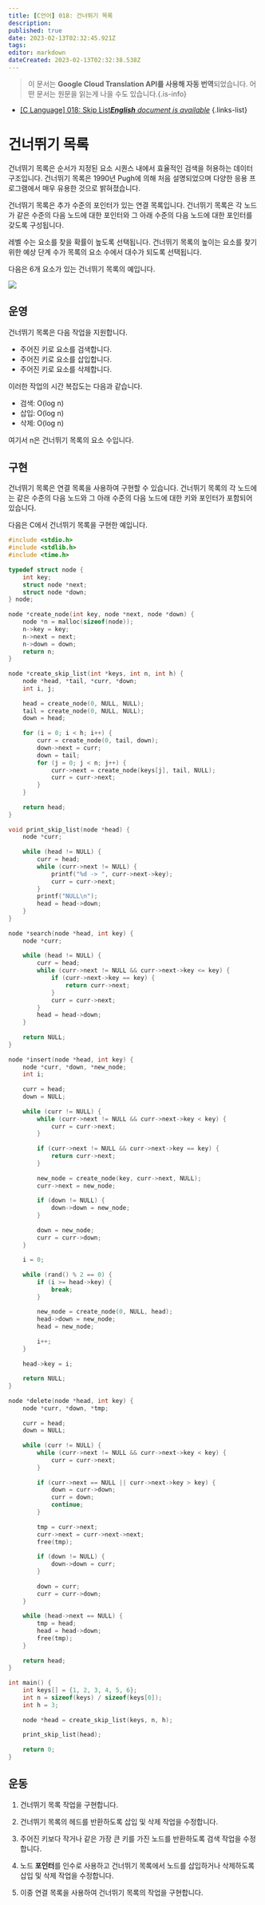```yaml
---
title: [C언어] 018: 건너뛰기 목록
description: 
published: true
date: 2023-02-13T02:32:45.921Z
tags: 
editor: markdown
dateCreated: 2023-02-13T02:32:38.538Z
---
```


> 이 문서는 **Google Cloud Translation API를 사용해 자동 번역**되었습니다.
어떤 문서는 원문을 읽는게 나을 수도 있습니다.{.is-info}



- [[C Language] 018: Skip List***English** document is available*](/en/Knowledge-base/Algorithm/c-language-018-skip-list)
{.links-list}


# 건너뛰기 목록

건너뛰기 목록은 순서가 지정된 요소 시퀀스 내에서 효율적인 검색을 허용하는 데이터 구조입니다. 건너뛰기 목록은 1990년 Pugh에 의해 처음 설명되었으며 다양한 응용 프로그램에서 매우 유용한 것으로 밝혀졌습니다.

건너뛰기 목록은 추가 수준의 포인터가 있는 연결 목록입니다. 건너뛰기 목록은 각 노드가 같은 수준의 다음 노드에 대한 포인터와 그 아래 수준의 다음 노드에 대한 포인터를 갖도록 구성됩니다.

레벨 수는 요소를 찾을 확률이 높도록 선택됩니다. 건너뛰기 목록의 높이는 요소를 찾기 위한 예상 단계 수가 목록의 요소 수에서 대수가 되도록 선택됩니다.

다음은 6개 요소가 있는 건너뛰기 목록의 예입니다.

![](https://github.com/BryanBo-Chen/Algorithm-Data-Structure-notes/blob/master/assets/skiplist.png)

## 운영

건너뛰기 목록은 다음 작업을 지원합니다.

- 주어진 키로 요소를 검색합니다.
- 주어진 키로 요소를 삽입합니다.
- 주어진 키로 요소를 삭제합니다.

이러한 작업의 시간 복잡도는 다음과 같습니다.

- 검색: O(log n)
- 삽입: O(log n)
- 삭제: O(log n)

여기서 n은 건너뛰기 목록의 요소 수입니다.

## 구현

건너뛰기 목록은 연결 목록을 사용하여 구현할 수 있습니다. 건너뛰기 목록의 각 노드에는 같은 수준의 다음 노드와 그 아래 수준의 다음 노드에 대한 키와 포인터가 포함되어 있습니다.

다음은 C에서 건너뛰기 목록을 구현한 예입니다.

```c
#include <stdio.h>
#include <stdlib.h>
#include <time.h>
 
typedef struct node {
    int key;
    struct node *next;
    struct node *down;
} node;
 
node *create_node(int key, node *next, node *down) {
    node *n = malloc(sizeof(node));
    n->key = key;
    n->next = next;
    n->down = down;
    return n;
}
 
node *create_skip_list(int *keys, int n, int h) {
    node *head, *tail, *curr, *down;
    int i, j;
 
    head = create_node(0, NULL, NULL);
    tail = create_node(0, NULL, NULL);
    down = head;
 
    for (i = 0; i < h; i++) {
        curr = create_node(0, tail, down);
        down->next = curr;
        down = tail;
        for (j = 0; j < n; j++) {
            curr->next = create_node(keys[j], tail, NULL);
            curr = curr->next;
        }
    }
 
    return head;
}
 
void print_skip_list(node *head) {
    node *curr;
 
    while (head != NULL) {
        curr = head;
        while (curr->next != NULL) {
            printf("%d -> ", curr->next->key);
            curr = curr->next;
        }
        printf("NULL\n");
        head = head->down;
    }
}
 
node *search(node *head, int key) {
    node *curr;
 
    while (head != NULL) {
        curr = head;
        while (curr->next != NULL && curr->next->key <= key) {
            if (curr->next->key == key) {
                return curr->next;
            }
            curr = curr->next;
        }
        head = head->down;
    }
 
    return NULL;
}
 
node *insert(node *head, int key) {
    node *curr, *down, *new_node;
    int i;
 
    curr = head;
    down = NULL;
 
    while (curr != NULL) {
        while (curr->next != NULL && curr->next->key < key) {
            curr = curr->next;
        }
 
        if (curr->next != NULL && curr->next->key == key) {
            return curr->next;
        }
 
        new_node = create_node(key, curr->next, NULL);
        curr->next = new_node;
 
        if (down != NULL) {
            down->down = new_node;
        }
 
        down = new_node;
        curr = curr->down;
    }
 
    i = 0;
 
    while (rand() % 2 == 0) {
        if (i >= head->key) {
            break;
        }
 
        new_node = create_node(0, NULL, head);
        head->down = new_node;
        head = new_node;
 
        i++;
    }
 
    head->key = i;
 
    return NULL;
}
 
node *delete(node *head, int key) {
    node *curr, *down, *tmp;
 
    curr = head;
    down = NULL;
 
    while (curr != NULL) {
        while (curr->next != NULL && curr->next->key < key) {
            curr = curr->next;
        }
 
        if (curr->next == NULL || curr->next->key > key) {
            down = curr->down;
            curr = down;
            continue;
        }
 
        tmp = curr->next;
        curr->next = curr->next->next;
        free(tmp);
 
        if (down != NULL) {
            down->down = curr;
        }
 
        down = curr;
        curr = curr->down;
    }
 
    while (head->next == NULL) {
        tmp = head;
        head = head->down;
        free(tmp);
    }
 
    return head;
}
 
int main() {
    int keys[] = {1, 2, 3, 4, 5, 6};
    int n = sizeof(keys) / sizeof(keys[0]);
    int h = 3;
 
    node *head = create_skip_list(keys, n, h);
 
    print_skip_list(head);
 
    return 0;
}
```

## 운동

1. 건너뛰기 목록 작업을 구현합니다.

2. 건너뛰기 목록의 헤드를 반환하도록 삽입 및 삭제 작업을 수정합니다.

3. 주어진 키보다 작거나 같은 가장 큰 키를 가진 노드를 반환하도록 검색 작업을 수정합니다.

4. 노드 **포인터**를 인수로 사용하고 건너뛰기 목록에서 노드를 삽입하거나 삭제하도록 삽입 및 삭제 작업을 수정합니다.

5. 이중 연결 목록을 사용하여 건너뛰기 목록의 작업을 구현합니다.